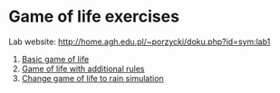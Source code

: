 # Game of life exercises

Lab website: <http://home.agh.edu.pl/~porzycki/doku.php?id=sym:lab1>

1. [Basic game of life](exc1/src)
2. [Game of life with additional rules](exc2/src)
3. [Change game of life to rain simulation](exc3/src)
